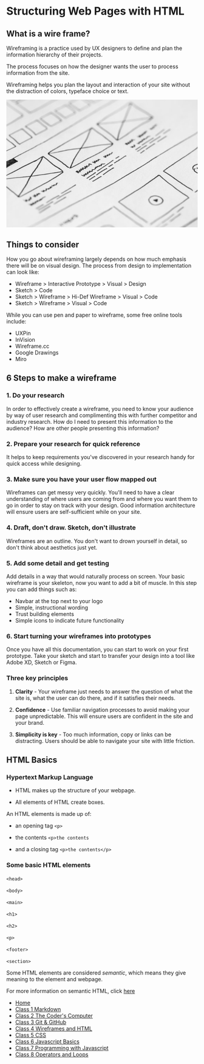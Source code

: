 # Structuring Web Pages with HTML

## What is a wire frame?

Wireframing is a practice used by UX designers to define and plan the information hierarchy of their projects.

The process focuses on how the designer wants the user to process information from the site.

Wireframing helps you plan the layout and interaction of your site without the distraction of colors, typeface choice or text.

![Wireframe](img/pexels-picjumbocom-196645.jpg)

## Things to consider

How you go about wireframing largely depends on how much emphasis there will be on visual design. The process from design to implementation can look like:

- Wireframe > Interactive Prototype > Visual > Design
- Sketch > Code
- Sketch > Wireframe > Hi-Def Wireframe > Visual > Code
- Sketch > Wireframe > Visual > Code

While you can use pen and paper to wireframe, some free online tools include:

- UXPin
- InVision
- Wireframe.cc
- Google Drawings
- Miro

## 6 Steps to make a wireframe

### 1. Do your research

In order to effectively create a wireframe, you need to know your audience by way of user research and complimenting this with further competitor and industry research. How do I need to present this information to the audience? How are other people presenting this information?

### 2. Prepare your research for quick reference

It helps to keep requirements you've discovered in your research handy for quick access while designing.

### 3. Make sure you have your user flow mapped out

Wireframes can get messy very quickly. You'll need to have a clear understanding of where users are coming from and where you want them to go in order to stay on track with your design. Good information architecture will ensure users are self-sufficient while on your site.

### 4. Draft, don't draw. Sketch, don't illustrate

Wireframes are an outline. You don't want to drown yourself in detail, so don't think about aesthetics just yet.

### 5. Add some detail and get testing

Add details in a way that would naturally process on screen. Your basic wireframe is your skeleton, now you want to add a bit of muscle. In this step you can add things such as:

- Navbar at the top next to your logo
- Simple, instructional wording
- Trust building elements
- Simple icons to indicate future functionality

### 6. Start turning your wireframes into prototypes

Once you have all this documentation, you can start to work on your first prototype. Take your sketch and start to transfer your design into a tool like Adobe XD, Sketch or Figma.

### Three key principles

1. **Clarity** - Your wireframe just needs to answer the question of what the site is, what the user can do there, and if it satisfies their needs.

2. **Confidence** - Use familiar navigation processes to avoid making your page unpredictable. This will ensure users are confident in the site and your brand.

3. **Simplicity is key** - Too much information, copy or links can be distracting. Users should be able to navigate your site with little friction.

## HTML Basics

### Hypertext Markup Language

- HTML makes up the structure of your webpage.

- All elements of HTML create boxes.

An HTML elements is made up of:

- an opening tag `<p>`

- the contents `<p>the contents`

- and a closing tag `<p>the contents</p>`

### Some basic HTML elements

`<head>`

`<body>`

`<main>`

`<h1>`

`<h2>`

`<p>`

`<footer>`

`<section>`

Some HTML elements are considered *semantic*, which means they give meaning to the element and webpage.

For more information on semantic HTML, click [here](https://developer.mozilla.org/en-US/docs/Glossary/Semantics)

- [Home](README.md)
- [Class 1 Markdown](102class1.md)
- [Class 2 The Coder's Computer](102class2.md)
- [Class 3 Git & GitHub](102class3.md)
- [Class 4 Wireframes and HTML](102class4.md)
- [Class 5 CSS](102class5.md)
- [Class 6 Javascript Basics](102class6.md)
- [Class 7 Programming with Javascript](102class7.md)
- [Class 8 Operators and Loops](102class8.md)
